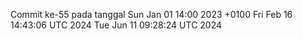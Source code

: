 Commit ke-55 pada tanggal Sun Jan 01 14:00 2023 +0100
Fri Feb 16 14:43:06 UTC 2024
Tue Jun 11 09:28:24 UTC 2024
